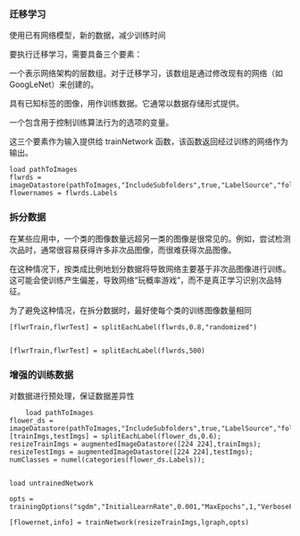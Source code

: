 ### 迁移学习

使用已有网络模型，新的数据，减少训练时间


要执行迁移学习，需要具备三个要素：

一个表示网络架构的层数组。对于迁移学习，该数组是通过修改现有的网络（如 GoogLeNet）来创建的。

具有已知标签的图像，用作训练数据。它通常以数据存储形式提供。

一个包含用于控制训练算法行为的选项的变量。

这三个要素作为输入提供给 trainNetwork 函数，该函数返回经过训练的网络作为输出。


```
load pathToImages
flwrds = imageDatastore(pathToImages,"IncludeSubfolders",true,"LabelSource","foldernames")
flowernames = flwrds.Labels

```

### 拆分数据



在某些应用中，一个类的图像数量远超另一类的图像是很常见的。例如，尝试检测次品时，通常很容易获得许多非次品图像，而很难获得次品图像。

在这种情况下，按类成比例地划分数据将导致网络主要基于非次品图像进行训练。这可能会使训练产生偏差，导致网络“玩概率游戏”，而不是真正学习识别次品特征。


为了避免这种情况，在拆分数据时，最好使每个类的训练图像数量相同

```
[flwrTrain,flwrTest] = splitEachLabel(flwrds,0.8,"randomized")


[flwrTrain,flwrTest] = splitEachLabel(flwrds,500)
```

### 增强的训练数据


对数据进行预处理，保证数据差异性

```
    load pathToImages
flower_ds = imageDatastore(pathToImages,"IncludeSubfolders",true,"LabelSource","foldernames");
[trainImgs,testImgs] = splitEachLabel(flower_ds,0.6);
resizeTrainImgs = augmentedImageDatastore([224 224],trainImgs);
resizeTestImgs = augmentedImageDatastore([224 224],testImgs);
numClasses = numel(categories(flower_ds.Labels));


load untrainedNetwork

opts = trainingOptions("sgdm","InitialLearnRate",0.001,"MaxEpochs",1,"VerboseFrequency",2);

[flowernet,info] = trainNetwork(resizeTrainImgs,lgraph,opts)

```

